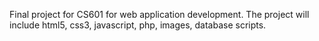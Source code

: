 Final project for CS601 for web application development. The project will include html5, css3, javascript, php, images, database scripts.
